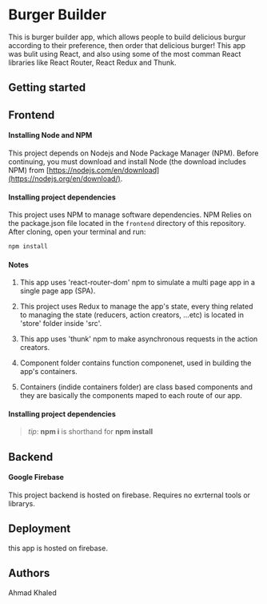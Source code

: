 # Burger Builder

This is burger builder app, which allows people to build delicious burgur according to their preference, then order that delicious burger!
This app was bulit using React, and also using some of the most comman React libraries like React Router, React Redux and Thunk.

## Getting started

## Frontend

#### Installing Node and NPM

This project depends on Nodejs and Node Package Manager (NPM). Before continuing, you must download and install Node (the download includes NPM) from [https://nodejs.com/en/download](https://nodejs.org/en/download/).

#### Installing project dependencies

This project uses NPM to manage software dependencies. NPM Relies on the package.json file located in the `frontend` directory of this repository. After cloning, open your terminal and run:

```bash
npm install
```

#### Notes

1. This app uses 'react-router-dom' npm to simulate a multi page app in a single page app (SPA).

2. This project uses Redux to manage the app's state, every thing related to managing the state (reducers, action creators, ...etc) is located
   in 'store' folder inside 'src'.

3. This app uses 'thunk' npm to make asynchronous requests in the action creators.

4. Component folder contains function componenet, used in building the app's containers.

5. Containers (indide containers folder) are class based components and they are basically the components maped to each route of our app.

#### Installing project dependencies

> _tip_: **npm i** is shorthand for **npm install**

## Backend

#### Google Firebase

This project backend is hosted on firebase. Requires no exrternal tools or librarys.

## Deployment

this app is hosted on firebase.

## Authors

Ahmad Khaled
